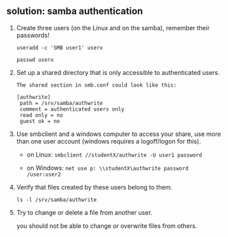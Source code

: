 ## solution: samba authentication

1. Create three users (on the Linux and on the samba), remember their passwords!

    ```
    useradd -c 'SMB user1' userx

    passwd userx
    ```

2. Set up a shared directory that is only accessible to authenticated users.

    ```
    The shared section in smb.conf could look like this:

    [authwrite]
     path = /srv/samba/authwrite
     comment = authenticated users only
     read only = no  
     guest ok = no
    ``` 

3. Use smbclient and a windows computer to access your share, use more
than one user account (windows requires a logoff/logon for this).

    - on Linux: `smbclient //studentX/authwrite -U user1 password`

    - on Windows: `net use p: \\studentX\authwrite password /user:user2`

4. Verify that files created by these users belong to them.

    ```
    ls -l /srv/samba/authwrite
    ```

5. Try to change or delete a file from another user.

    you should not be able to change or overwrite files from others.

